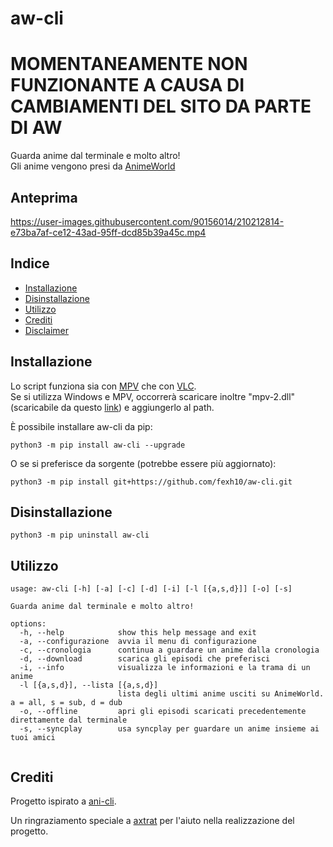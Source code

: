 # aw-cli
<h3 align="center">

# MOMENTANEAMENTE NON FUNZIONANTE A CAUSA DI CAMBIAMENTI DEL SITO DA PARTE DI AW

Guarda anime dal terminale e molto altro!<br /> Gli anime vengono presi da <a href="https://www.animeworld.tv/">AnimeWorld</a>

</h3>

## Anteprima
https://user-images.githubusercontent.com/90156014/210212814-e73ba7af-ce12-43ad-95ff-dcd85b39a45c.mp4

## Indice

- [Installazione](#Installazione)
- [Disinstallazione](#Disinstallazione)
- [Utilizzo](#Utilizzo)
- [Crediti](#Crediti)
- [Disclaimer](./disclaimer.md)


## Installazione

Lo script funziona sia con [MPV](https://mpv.io/installation/) che con [VLC](https://www.videolan.org/vlc/index.it.html). <br /> 
Se si utilizza Windows e MPV, occorrerà scaricare inoltre "mpv-2.dll" (scaricabile da questo [link](https://sourceforge.net/projects/mpv-player-windows/files/libmpv/)) e aggiungerlo al path.

È possibile installare aw-cli da pip:
```
python3 -m pip install aw-cli --upgrade
```
O se si preferisce da sorgente (potrebbe essere più aggiornato):
```
python3 -m pip install git+https://github.com/fexh10/aw-cli.git
```
## Disinstallazione 

```
python3 -m pip uninstall aw-cli
```

## Utilizzo
```
usage: aw-cli [-h] [-a] [-c] [-d] [-i] [-l [{a,s,d}]] [-o] [-s]

Guarda anime dal terminale e molto altro!

options:
  -h, --help            show this help message and exit
  -a, --configurazione  avvia il menu di configurazione
  -c, --cronologia      continua a guardare un anime dalla cronologia
  -d, --download        scarica gli episodi che preferisci
  -i, --info            visualizza le informazioni e la trama di un anime
  -l [{a,s,d}], --lista [{a,s,d}]
                        lista degli ultimi anime usciti su AnimeWorld. a = all, s = sub, d = dub
  -o, --offline         apri gli episodi scaricati precedentemente direttamente dal terminale
  -s, --syncplay        usa syncplay per guardare un anime insieme ai tuoi amici
                                                             
```

## Crediti
Progetto ispirato a <a href="https://github.com/pystardust/ani-cli">ani-cli</a>.

Un ringraziamento speciale a <a href="https://github.com/axtrat">axtrat</a> per l'aiuto nella realizzazione del progetto.
